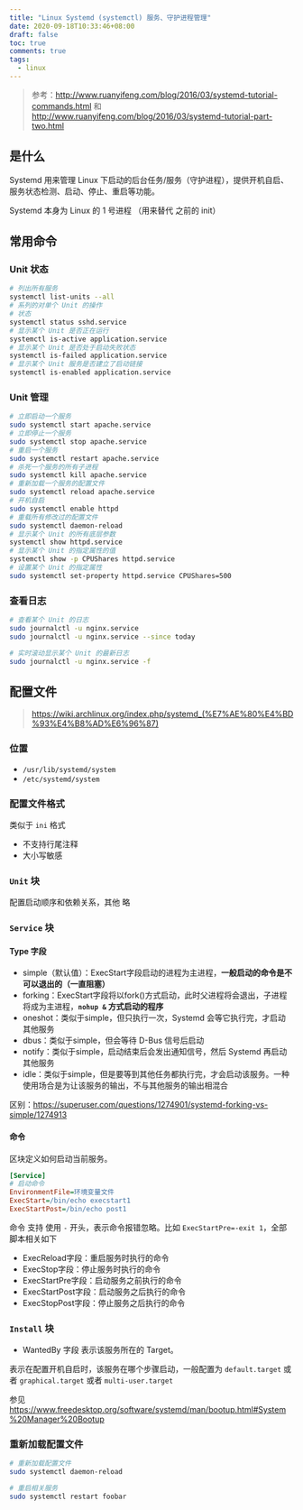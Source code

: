```yaml
---
title: "Linux Systemd (systemctl) 服务、守护进程管理"
date: 2020-09-18T10:33:46+08:00
draft: false
toc: true
comments: true
tags:
  - linux
---
```


> 参考：http://www.ruanyifeng.com/blog/2016/03/systemd-tutorial-commands.html 和 http://www.ruanyifeng.com/blog/2016/03/systemd-tutorial-part-two.html

## 是什么

Systemd 用来管理 Linux 下启动的后台任务/服务（守护进程），提供开机自启、服务状态检测、启动、停止、重启等功能。

Systemd 本身为 Linux 的 1 号进程 （用来替代 之前的 init）

## 常用命令

### Unit 状态

```bash
# 列出所有服务
systemctl list-units --all
# 系列的对单个 Unit 的操作
# 状态
systemctl status sshd.service
# 显示某个 Unit 是否正在运行
systemctl is-active application.service
# 显示某个 Unit 是否处于启动失败状态
systemctl is-failed application.service
# 显示某个 Unit 服务是否建立了启动链接
systemctl is-enabled application.service
```

### Unit 管理

```bash
# 立即启动一个服务
sudo systemctl start apache.service
# 立即停止一个服务
sudo systemctl stop apache.service
# 重启一个服务
sudo systemctl restart apache.service
# 杀死一个服务的所有子进程
sudo systemctl kill apache.service
# 重新加载一个服务的配置文件
sudo systemctl reload apache.service
# 开机自启
sudo systemctl enable httpd
# 重载所有修改过的配置文件
sudo systemctl daemon-reload
# 显示某个 Unit 的所有底层参数
systemctl show httpd.service
# 显示某个 Unit 的指定属性的值
systemctl show -p CPUShares httpd.service
# 设置某个 Unit 的指定属性
sudo systemctl set-property httpd.service CPUShares=500
```

### 查看日志

```bash
# 查看某个 Unit 的日志
sudo journalctl -u nginx.service
sudo journalctl -u nginx.service --since today

# 实时滚动显示某个 Unit 的最新日志
sudo journalctl -u nginx.service -f
```

## 配置文件

> https://wiki.archlinux.org/index.php/systemd_(%E7%AE%80%E4%BD%93%E4%B8%AD%E6%96%87)

### 位置

* `/usr/lib/systemd/system`
* `/etc/systemd/system`

### 配置文件格式

类似于 `ini` 格式

* 不支持行尾注释
* 大小写敏感

### `Unit` 块

配置启动顺序和依赖关系，其他 略

### `Service` 块

#### Type 字段

* simple（默认值）：ExecStart字段启动的进程为主进程，**一般启动的命令是不可以退出的（一直阻塞）**
* forking：ExecStart字段将以fork()方式启动，此时父进程将会退出，子进程将成为主进程，**`nohup &` 方式启动的程序**
* oneshot：类似于simple，但只执行一次，Systemd 会等它执行完，才启动其他服务
* dbus：类似于simple，但会等待 D-Bus 信号后启动
* notify：类似于simple，启动结束后会发出通知信号，然后 Systemd 再启动其他服务
* idle：类似于simple，但是要等到其他任务都执行完，才会启动该服务。一种使用场合是为让该服务的输出，不与其他服务的输出相混合

区别：https://superuser.com/questions/1274901/systemd-forking-vs-simple/1274913

#### 命令

区块定义如何启动当前服务。

```ini
[Service]
# 启动命令
EnvironmentFile=环境变量文件
ExecStart=/bin/echo execstart1
ExecStartPost=/bin/echo post1
```

命令 支持 使用 `-` 开头，表示命令报错忽略。比如 `ExecStartPre=-exit 1`，全部脚本相关如下

* ExecReload字段：重启服务时执行的命令
* ExecStop字段：停止服务时执行的命令
* ExecStartPre字段：启动服务之前执行的命令
* ExecStartPost字段：启动服务之后执行的命令
* ExecStopPost字段：停止服务之后执行的命令

### `Install` 块

* WantedBy 字段 表示该服务所在的 Target。

表示在配置开机自启时，该服务在哪个步骤启动，一般配置为 `default.target` 或者 `graphical.target` 或者 `multi-user.target`

参见 https://www.freedesktop.org/software/systemd/man/bootup.html#System%20Manager%20Bootup

### 重新加载配置文件

```bash
# 重新加载配置文件
sudo systemctl daemon-reload

# 重启相关服务
sudo systemctl restart foobar
```
